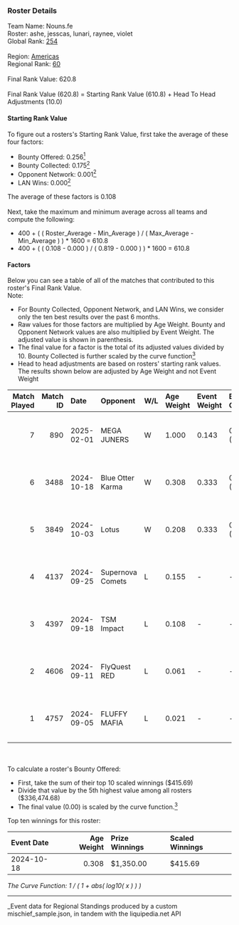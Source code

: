 ### Roster Details<br />
Team Name: Nouns.fe<br />
Roster: ashe, jesscas, lunari, raynee, violet<br />
Global Rank: [254](../../standings_global_2025_03_01.md)<br />
<br />
Region: [Americas]( ../../standings_americas_2025_03_01.md)<br />
Regional Rank: [60]( ../../standings_americas_2025_03_01.md)<br />
<br />
Final Rank Value:  620.8<br />
<br />
Final Rank Value (620.8) = Starting Rank Value (610.8) + Head To Head Adjustments (10.0)<br />

#### Starting Rank Value<br />
To figure out a rosters's Starting Rank Value, first take the average of these four factors:<br />
- Bounty Offered: 0.256[<sup>1</sup>](#table2)
- Bounty Collected: 0.175[<sup>2</sup>](#table1)
- Opponent Network: 0.001[<sup>2</sup>](#table1)
- LAN Wins: 0.000[<sup>2</sup>](#table1)

The average of these factors is 0.108<br />
<br />
Next, take the maximum and minimum average across all teams and compute the following:<br />
- 400 + ( ( Roster_Average - Min_Average ) / ( Max_Average - Min_Average ) ) * 1600 = 610.8
- 400 + ( ( 0.108 - 0.000 ) / ( 0.819 - 0.000 ) ) * 1600 = 610.8


#### Factors<br />
Below you can see a table of all of the matches that contributed to this roster's Final Rank Value.<br />
Note:<br />

- For Bounty Collected, Opponent Network, and LAN Wins, we consider only the ten best results over the past 6 months.
- Raw values for those factors are multiplied by Age Weight. Bounty and Opponent Network values are also multiplied by Event Weight. The adjusted value is shown in parenthesis.
- The final value for a factor is the total of its adjusted values divided by 10. Bounty Collected is further scaled by the curve function[<sup>3</sup>](#curveFunction)
- Head to head adjustments are based on rosters' starting rank values. The results shown below are adjusted by Age Weight and not Event Weight
<span id="table1"></span><br />


| Match Played | Match ID | Date       | Opponent         | W/L | Age Weight | Event Weight | Bounty Collected | Opponent Network | LAN Wins  | H2H Adj. | Roster                                   |
| -: | -: | :- | :- | :- | :- | :- | :- | :- | :- | -: | :- |
|            7 |      890 | 2025-02-01 | MEGA JUNERS      | W   | 1.000      | 0.143        | 0.000 (0.000)    | 0.056 (0.008)    | 0 (0.000) |     7.08 | ashe, jesscas, lunari, raynee, violet    |
|            6 |     3488 | 2024-10-18 | Blue Otter Karma | W   | 0.308      | 0.333        | 0.001 (0.000)    | 0.007 (0.001)    | 0 (0.000) |     4.66 | ashe, jesscas, katalyyst, lunari, raynee |
|            5 |     3849 | 2024-10-03 | Lotus            | W   | 0.208      | 0.333        | 0.001 (0.000)    | 0.004 (0.000)    | 0 (0.000) |     3.16 | ashe, jesscas, katalyyst, lunari, raynee |
|            4 |     4137 | 2024-09-25 | Supernova Comets | L   | 0.155      | -            | -                | -                | -         |    -2.03 | ashe, jesscas, katalyyst, lunari, raynee |
|            3 |     4397 | 2024-09-18 | TSM Impact       | L   | 0.108      | -            | -                | -                | -         |    -1.68 | ashe, jesscas, katalyyst, lunari, raynee |
|            2 |     4606 | 2024-09-11 | FlyQuest RED     | L   | 0.061      | -            | -                | -                | -         |    -0.86 | ashe, jesscas, katalyyst, lunari, raynee |
|            1 |     4757 | 2024-09-05 | FLUFFY MAFIA     | L   | 0.021      | -            | -                | -                | -         |    -0.33 | ashe, Chowdzz, jesscas, lunari, raynee   |

<br />
<span id="table2"></span><br />
To calculate a roster's Bounty Offered:<br />

- First, take the sum of their top 10 scaled winnings ($415.69)
- Divide that value by the 5th highest value among all rosters ($336,474.68)
- The final value (0.00) is scaled by the curve function.[<sup>3</sup>](#curveFunction)

Top ten winnings for this roster:<br />

| Event Date | Age Weight | Prize Winnings | Scaled Winnings |
| :- | -: | :- | :- |
| 2024-10-18 |      0.308 | $1,350.00      | $415.69         |


<span id="curveFunction"></span>_The Curve Function: 1 / ( 1 + abs( log10( x ) ) )_<br />

---
_Event data for Regional Standings produced by a custom mischief_sample.json, in tandem with the liquipedia.net API<br />

